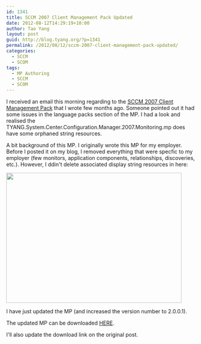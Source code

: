 ```yaml
---
id: 1341
title: SCCM 2007 Client Management Pack Updated
date: 2012-08-12T14:29:19+10:00
author: Tao Yang
layout: post
guid: http://blog.tyang.org/?p=1341
permalink: /2012/08/12/sccm-2007-client-management-pack-updated/
categories:
  - SCCM
  - SCOM
tags:
  - MP Authoring
  - SCCM
  - SCOM
---
```

I received an email this morning regarding to the <a href="http://blog.tyang.org/2012/03/04/system-center-configuration-manager-sccm-2007-client-management-pack-for-scom/">SCCM 2007 Client Management Pack</a> that I wrote few months ago. Someone pointed out it had some issues in the language packs section of the MP. I had a look and realised the TYANG.System.Center.Configuration.Manager.2007.Monitoring.mp does have some orphaned string resources.

A bit background of this MP. I originally wrote this MP for my employer. Before I posted it on my blog, I removed everything that were specfic to my employer (few monitors, application components, relationships, discoveries, etc.). However, I ddin't delete associated display string resources in here:

<img src="http://blog.tyang.org/wp-content/uploads/2012/08/C9778810F9B77839DC5EDB092E6C0AF7B13047DF.png" alt="" width="467" height="346" border="0" />

I have just updated the MP (and increased the version number to 2.0.0.1).

The updated MP can be downloaded <a href="http://blog.tyang.org/wp-content/uploads/2012/08/TYANG.System.Center.Configuration.Manager.2007.Client.MP_.zip">HERE</a>.

I'll also update the download link on the original post.